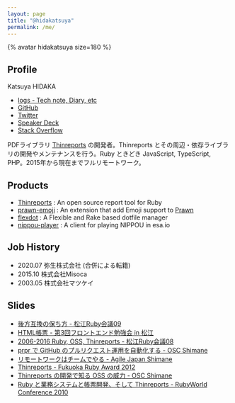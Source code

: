```yaml
---
layout: page
title: "@hidakatsuya"
permalink: /me/
---
```


{% avatar hidakatsuya size=180 %}

## Profile

Katsuya HIDAKA

- [logs - Tech note, Diary, etc](/)
- [GitHub](https://github.com/hidakatsuya)
- [Twitter](https://twitter.com/hidakatsuya)
- [Speaker Deck](https://speakerdeck.com/hidakatsuya)
- [Stack Overflow](https://stackoverflow.com/users/1160252/hidakatsuya)

PDFライブラリ [Thinreports](https://github.com/thinreports) の開発者。Thinreports とその周辺・依存ライブラリの開発やメンテナンスを行う。Ruby ときどき JavaScript, TypeScript, PHP。2015年から現在までフルリモートワーク。

## Products

- [Thinreports](https://github.com/thinreports/thinreports) : An open source report tool for Ruby
- [prawn-emoji](https://github.com/hidakatsuya/prawn-emoji) : An extension that add Emoji support to [Prawn](https://github.com/prawnpdf/prawn)
- [flexdot](https://github.com/hidakatsuya/flexdot) : A Flexible and Rake based dotfile manager
- [nippou-player](https://github.com/hidakatsuya/nippou-player) : A client for playing NIPPOU in esa.io

## Job History

- 2020.07 弥生株式会社 (合併による転籍)
- 2015.10 株式会社Misoca
- 2003.05 株式会社マツケイ

## Slides

- [後方互換の保ち方 - 松江Ruby会議09](https://speakerdeck.com/hidakatsuya/how-to-maintain-compatibility)
- [HTML帳票 - 第3回フロントエンド勉強会 in 松江](https://speakerdeck.com/hidakatsuya/frontend-study-group-in-sannin-3rd)
- [2006-2016 Ruby, OSS, Thinreports - 松江Ruby会議08](https://speakerdeck.com/hidakatsuya/matsue-rubykaigi08-lt)
- [prpr で GitHub のプルリクエスト運用を自動化する - OSC Shimane](https://speakerdeck.com/hidakatsuya/introduction-of-prpr)
- [リモートワークはチームでやる - Agile Japan Shimane](https://speakerdeck.com/hidakatsuya/agilejapan2016-shimane-session2-2)
- [Thinreports - Fukuoka Ruby Award 2012](https://www.slideshare.net/thinreports/fukuoka-ruby-award-2012)
- [Thinreports の開発で知る OSS の威力 - OSC Shimane](https://www.slideshare.net/thinreports/thinreports-osc2011shimane)
- [Ruby と業務システムと帳票開発、そして Thinreports - RubyWorld Conference 2010](https://www.slideshare.net/thinreports/rubythinreports-6798564)
